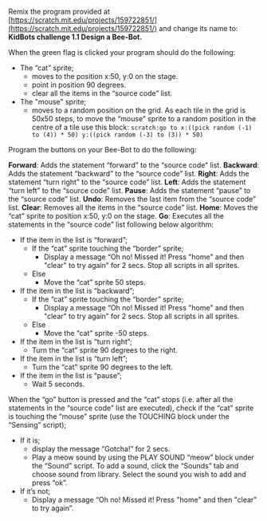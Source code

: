Remix the program provided at [https://scratch.mit.edu/projects/159722851/](https://scratch.mit.edu/projects/159722851/) and change its name to: **KidBots challenge 1.1 Design a Bee-Bot.**

When the green flag is clicked your program should do the following:

-  The “cat” sprite;
   +  moves to the position x:50, y:0 on the stage.
   +  point in position 90 degrees.
   +  clear all the items in the “source code” list.
-  The "mouse" sprite;
   +  moves to a random position on the grid.
      As each tile in the grid is 50x50 steps, to move the “mouse” sprite to a random position in the centre of a tile use this block: `scratch:go to x:((pick random (-1) to (4)) * 50) y:((pick random (-3) to (3)) * 50)`

Program the buttons on your Bee-Bot to do the following:

**Forward**: Adds the statement “forward” to the “source code” list.
**Backward**: Adds the statement “backward” to the “source code” list.
**Right**: Adds the statement “turn right” to the “source code” list.
**Left**: Adds the statement “turn left” to the “source code” list.
**Pause**: Adds the statement “pause” to the “source code” list.
**Undo**: Removes the last item from the “source code” list.
**Clear**: Removes all the items in the “source code” list.
**Home**: Moves the “cat” sprite to position x:50, y:0 on the stage.
**Go**: Executes all the statements in the “source code” list following below algorithm:

-  If the item in the list is “forward”;
   +  If the “cat” sprite touching the “border” sprite;
      *  Display a message “Oh no! Missed it! Press "home" and then "clear" to try again” for 2 secs.
         Stop all scripts in all sprites.
   +  Else
      *  Move the “cat” sprite 50 steps.
-  If the item in the list is “backward”;
   +  If the “cat” sprite touching the “border” sprite;
      *  Display a message “Oh no! Missed it! Press "home" and then "clear" to try again” for 2 secs.
         Stop all scripts in all sprites.
   +  Else
      *  Move the “cat” sprite -50 steps.
-  If the item in the list is “turn right”;
   +  Turn the “cat” sprite 90 degrees to the right.
-  If the item in the list is “turn left”;
   +  Turn the “cat” sprite 90 degrees to the left.
-  If the item in the list is “pause”;
   +  Wait 5 seconds.

When the “go” button is pressed and the “cat” stops (i.e. after all the statements in the “source code” list are executed), check if the “cat” sprite is touching the “mouse” sprite (use the TOUCHING block under the “Sensing” script);

-  If it is;
   +  display the message “Gotcha!” for 2 secs.
   +  Play a meow sound by using the PLAY SOUND “meow” block under the “Sound” script.
      To add a sound, click the “Sounds” tab and choose sound from library.
      Select the sound you wish to add and press “ok”.
-  If it’s not;
   +  Display a message “Oh no! Missed it! Press "home" and then "clear" to try again”.

